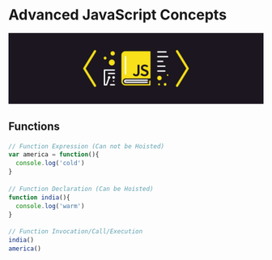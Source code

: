 # Advanced JavaScript Concepts
![alt text][javascript]

[javascript]: https://github.com/yourwpmadesimple/javascript-navigation-animation/blob/master/javascript_banner.jpg "Javascript Banner"

## Functions
```javascript
// Function Expression (Can not be Hoisted)
var america = function(){
  console.log('cold')
}

// Function Declaration (Can be Hoisted)
function india(){
  console.log('warm')
}

// Function Invocation/Call/Execution
india()
america()
```